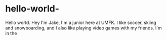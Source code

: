 # hello-world-
Hello world.
Hey I'm Jake, I'm a junior here at UMFK. I like soccer, skiing and snowboarding, and I also like playing video games with my friends. I'm in the 
